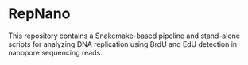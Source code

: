# RepNano
This repository contains a Snakemake-based pipeline and stand-alone scripts for analyzing DNA replication using BrdU and EdU detection in nanopore sequencing reads. 
